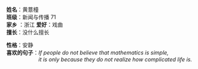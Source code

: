 **姓名**：黄薏橦  
**班级**：新闻与传播 71  
**家乡** ：浙江
**爱好**：戏曲  
**擅长**：没什么擅长

**性格**：安静  
**喜欢的句子**：*If people do not believe that mathematics is simple,   
&emsp;&emsp;&emsp;&emsp;&emsp;&emsp;it is only because they do not realize how complicated life is.*


```python

```
